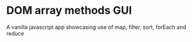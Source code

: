 # DOM array methods GUI
 A vanilla javascript app showcasing use of map, filter, sort, forEach and reduce
